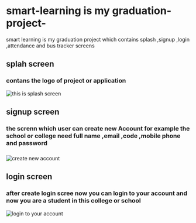 # smart-learning is my graduation-project-
smart learning is my graduation project which contains splash ,signup ,login ,attendance and bus tracker screens
## splah screen

### contans the logo of project or application

![this is splash screen](https://github.com/alaaEzz1/smart-learning-graduation-project-/blob/master/app/src/main/res/drawable/sees_logo.jpeg)

## signup screen
###
### the screnn which user can create new Account for example the school or college need full name ,email ,code ,mobile phone and password
###
![create new account](https://github.com/alaaEzz1/smart-learning-graduation-project-/blob/master/screenshots/Register.jpeg)
## login screen
### after create login scree now you can login to your account and now you are a student in this college or school
![login to your account](https://github.com/alaaEzz1/smart-learning-graduation-project-/blob/master/screenshots/login%20form.jpeg)
